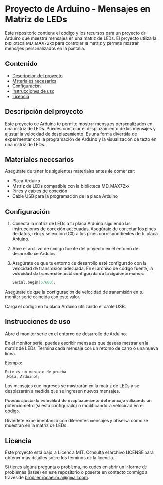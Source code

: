 # Proyecto de Arduino - Mensajes en Matriz de LEDs

Este repositorio contiene el código y los recursos para un proyecto de Arduino que muestra mensajes en una matriz de LEDs. El proyecto utiliza la biblioteca MD_MAX72xx para controlar la matriz y permite mostrar mensajes personalizados en la pantalla.

## Contenido

- [Descripción del proyecto](#descripción-del-proyecto)
- [Materiales necesarios](#materiales-necesarios)
- [Configuración](#configuración)
- [Instrucciones de uso](#instrucciones-de-uso)
- [Licencia](#licencia)

## Descripción del proyecto

Este proyecto de Arduino te permite mostrar mensajes personalizados en una matriz de LEDs. Puedes controlar el desplazamiento de los mensajes y ajustar la velocidad de desplazamiento. Es una forma divertida de experimentar con la programación de Arduino y la visualización de texto en una matriz de LEDs.

## Materiales necesarios

Asegúrate de tener los siguientes materiales antes de comenzar:

- Placa Arduino
- Matriz de LEDs compatible con la biblioteca MD_MAX72xx
- Pines y cables de conexión
- Cable USB para la programación de la placa Arduino

## Configuración

1. Conecta la matriz de LEDs a tu placa Arduino siguiendo las instrucciones de conexión adecuadas. Asegúrate de conectar los pines de datos, reloj y selección (CS) a los pines correspondientes de tu placa Arduino.

2. Abre el archivo de código fuente del proyecto en el entorno de desarrollo de Arduino.

3. Asegúrate de que tu entorno de desarrollo esté configurado con la velocidad de transmisión adecuada. En el archivo de código fuente, la velocidad de transmisión está configurada de la siguiente manera:

   ```cpp
   Serial.begin(57600);
   ```
Asegúrate de que la configuración de velocidad de transmisión en tu monitor serie coincida con este valor.

Carga el código en tu placa Arduino utilizando el cable USB.
## Instrucciones de uso
Abre el monitor serie en el entorno de desarrollo de Arduino.

En el monitor serie, puedes escribir mensajes que deseas mostrar en la matriz de LEDs. Termina cada mensaje con un retorno de carro o una nueva línea.

Ejemplo:

```cpp
Este es un mensaje de prueba
¡Hola, Arduino!;
```
Los mensajes que ingreses se mostrarán en la matriz de LEDs y se desplazarán a medida que se ingresen nuevos mensajes.

Puedes ajustar la velocidad de desplazamiento del mensaje utilizando un potenciómetro (si está configurado) o modificando la velocidad en el código.

Diviértete experimentando con diferentes mensajes y observa cómo se muestran en la matriz de LEDs.

## Licencia
Este proyecto está bajo la Licencia MIT. Consulta el archivo LICENSE para obtener más detalles sobre los términos de la licencia.

Si tienes alguna pregunta o problema, no dudes en abrir un informe de problemas (issue) en este repositorio o ponerte en contacto conmigo a través de brodner.rocael.m.a@gmail.com.

